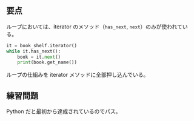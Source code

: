 ## 要点

ループにおいては、iterator のメソッド（`has_next`, `next`）のみが使われている。

```python
it = book_shelf.iterator()
while it.has_next():
    book = it.next()
    print(book.get_name())
```

ループの仕組みを iterator メソッドに全部押し込んでいる。


## 練習問題

Python だと最初から達成されているのでパス。
